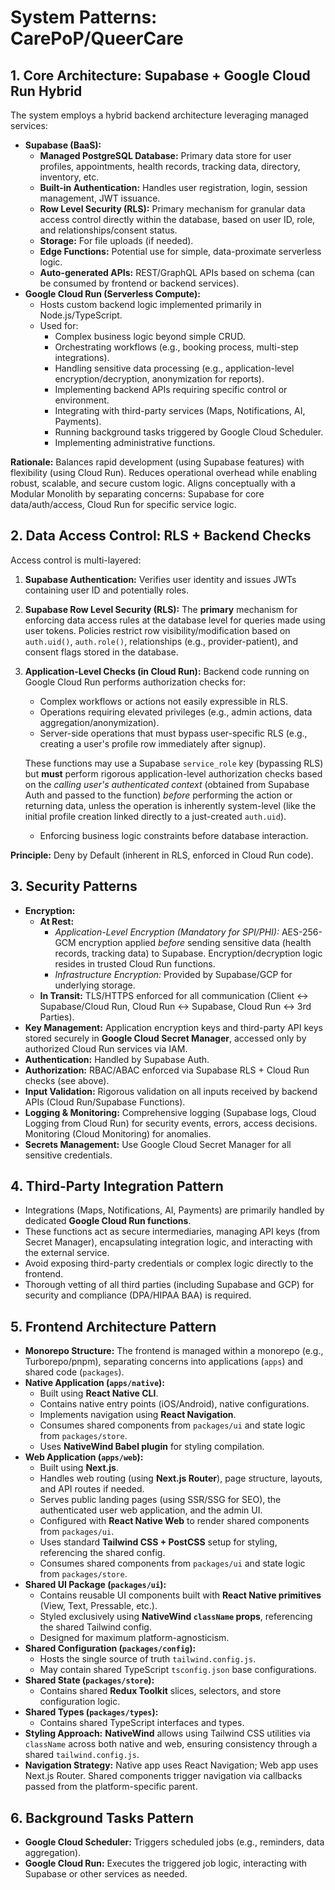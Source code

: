 # System Patterns: CarePoP/QueerCare

## 1. Core Architecture: Supabase + Google Cloud Run Hybrid

The system employs a hybrid backend architecture leveraging managed services:

*   **Supabase (BaaS):**
    *   **Managed PostgreSQL Database:** Primary data store for user profiles, appointments, health records, tracking data, directory, inventory, etc.
    *   **Built-in Authentication:** Handles user registration, login, session management, JWT issuance.
    *   **Row Level Security (RLS):** Primary mechanism for granular data access control directly within the database, based on user ID, role, and relationships/consent status.
    *   **Storage:** For file uploads (if needed).
    *   **Edge Functions:** Potential use for simple, data-proximate serverless logic.
    *   **Auto-generated APIs:** REST/GraphQL APIs based on schema (can be consumed by frontend or backend services).
*   **Google Cloud Run (Serverless Compute):**
    *   Hosts custom backend logic implemented primarily in Node.js/TypeScript.
    *   Used for:
        *   Complex business logic beyond simple CRUD.
        *   Orchestrating workflows (e.g., booking process, multi-step integrations).
        *   Handling sensitive data processing (e.g., application-level encryption/decryption, anonymization for reports).
        *   Implementing backend APIs requiring specific control or environment.
        *   Integrating with third-party services (Maps, Notifications, AI, Payments).
        *   Running background tasks triggered by Google Cloud Scheduler.
        *   Implementing administrative functions.

**Rationale:** Balances rapid development (using Supabase features) with flexibility (using Cloud Run). Reduces operational overhead while enabling robust, scalable, and secure custom logic. Aligns conceptually with a Modular Monolith by separating concerns: Supabase for core data/auth/access, Cloud Run for specific service logic.

## 2. Data Access Control: RLS + Backend Checks

Access control is multi-layered:

1.  **Supabase Authentication:** Verifies user identity and issues JWTs containing user ID and potentially roles.
2.  **Supabase Row Level Security (RLS):** The **primary** mechanism for enforcing data access rules at the database level for queries made using user tokens. Policies restrict row visibility/modification based on `auth.uid()`, `auth.role()`, relationships (e.g., provider-patient), and consent flags stored in the database.
3.  **Application-Level Checks (in Cloud Run):** Backend code running on Google Cloud Run performs authorization checks for:
    *   Complex workflows or actions not easily expressible in RLS.
    *   Operations requiring elevated privileges (e.g., admin actions, data aggregation/anonymization).
    *   Server-side operations that must bypass user-specific RLS (e.g., creating a user's profile row immediately after signup).

    These functions may use a Supabase `service_role` key (bypassing RLS) but **must** perform rigorous application-level authorization checks based on the *calling user's authenticated context* (obtained from Supabase Auth and passed to the function) *before* performing the action or returning data, unless the operation is inherently system-level (like the initial profile creation linked directly to a just-created `auth.uid`).
    *   Enforcing business logic constraints before database interaction.

**Principle:** Deny by Default (inherent in RLS, enforced in Cloud Run code).

## 3. Security Patterns

*   **Encryption:**
    *   **At Rest:**
        *   *Application-Level Encryption (Mandatory for SPI/PHI):* AES-256-GCM encryption applied *before* sending sensitive data (health records, tracking data) to Supabase. Encryption/decryption logic resides in trusted Cloud Run functions.
        *   *Infrastructure Encryption:* Provided by Supabase/GCP for underlying storage.
    *   **In Transit:** TLS/HTTPS enforced for all communication (Client <-> Supabase/Cloud Run, Cloud Run <-> Supabase, Cloud Run <-> 3rd Parties).
*   **Key Management:** Application encryption keys and third-party API keys stored securely in **Google Cloud Secret Manager**, accessed only by authorized Cloud Run services via IAM.
*   **Authentication:** Handled by Supabase Auth.
*   **Authorization:** RBAC/ABAC enforced via Supabase RLS + Cloud Run checks (see above).
*   **Input Validation:** Rigorous validation on all inputs received by backend APIs (Cloud Run/Supabase Functions).
*   **Logging & Monitoring:** Comprehensive logging (Supabase logs, Cloud Logging from Cloud Run) for security events, errors, access decisions. Monitoring (Cloud Monitoring) for anomalies.
*   **Secrets Management:** Use Google Cloud Secret Manager for all sensitive credentials.

## 4. Third-Party Integration Pattern

*   Integrations (Maps, Notifications, AI, Payments) are primarily handled by dedicated **Google Cloud Run functions**.
*   These functions act as secure intermediaries, managing API keys (from Secret Manager), encapsulating integration logic, and interacting with the external service.
*   Avoid exposing third-party credentials or complex logic directly to the frontend.
*   Thorough vetting of all third parties (including Supabase and GCP) for security and compliance (DPA/HIPAA BAA) is required.

## 5. Frontend Architecture Pattern

*   **Monorepo Structure:** The frontend is managed within a monorepo (e.g., Turborepo/pnpm), separating concerns into applications (`apps`) and shared code (`packages`).
*   **Native Application (`apps/native`):**
    *   Built using **React Native CLI**.
    *   Contains native entry points (iOS/Android), native configurations.
    *   Implements navigation using **React Navigation**.
    *   Consumes shared components from `packages/ui` and state logic from `packages/store`.
    *   Uses **NativeWind Babel plugin** for styling compilation.
*   **Web Application (`apps/web`):**
    *   Built using **Next.js**.
    *   Handles web routing (using **Next.js Router**), page structure, layouts, and API routes if needed.
    *   Serves public landing pages (using SSR/SSG for SEO), the authenticated user web application, and the admin UI.
    *   Configured with **React Native Web** to render shared components from `packages/ui`.
    *   Uses standard **Tailwind CSS + PostCSS** setup for styling, referencing the shared config.
    *   Consumes shared components from `packages/ui` and state logic from `packages/store`.
*   **Shared UI Package (`packages/ui`):**
    *   Contains reusable UI components built with **React Native primitives** (View, Text, Pressable, etc.).
    *   Styled exclusively using **NativeWind `className` props**, referencing the shared Tailwind config.
    *   Designed for maximum platform-agnosticism.
*   **Shared Configuration (`packages/config`):**
    *   Hosts the single source of truth `tailwind.config.js`.
    *   May contain shared TypeScript `tsconfig.json` base configurations.
*   **Shared State (`packages/store`):**
    *   Contains shared **Redux Toolkit** slices, selectors, and store configuration logic.
*   **Shared Types (`packages/types`):**
    *   Contains shared TypeScript interfaces and types.
*   **Styling Approach:** **NativeWind** allows using Tailwind CSS utilities via `className` across both native and web, ensuring consistency through a shared `tailwind.config.js`.
*   **Navigation Strategy:** Native app uses React Navigation; Web app uses Next.js Router. Shared components trigger navigation via callbacks passed from the platform-specific parent.

## 6. Background Tasks Pattern

*   **Google Cloud Scheduler:** Triggers scheduled jobs (e.g., reminders, data aggregation).
*   **Google Cloud Run:** Executes the triggered job logic, interacting with Supabase or other services as needed. 